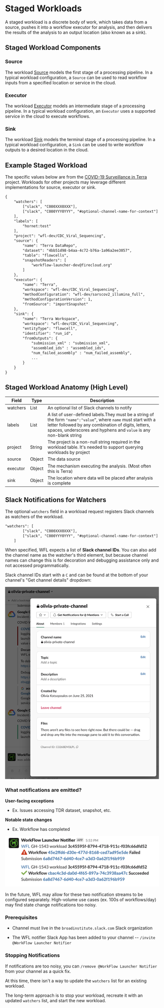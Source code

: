 # Staged Workloads

A staged workload is a discrete body of work, which takes data from a source,
pushes it into a workflow executor for analysis,
and then delivers the results of the analysis to an output location (also known as a sink).

## Staged Workload Components
### Source
The workload [Source](./source.md) models the first stage of a processing pipeline.
In a typical workload configuration, a `Source` can be used to read workflow inputs
from a specified location or service in the cloud.

### Executor
The workload [Executor](./executor.md) models an intermediate stage of a processing pipeline.
In a typical workload configuration, an `Executor` uses a supported
service in the cloud to execute workflows.

### Sink
The workload [Sink](./sink.md) models the terminal stage of a processing pipeline.
In a typical workload configuration, a `Sink` can be used to write workflow outputs
to a desired location in the cloud.

## Example Staged Workload
The specific values below are from the
[COVID-19 Surveillance in Terra](./modules-covid.md) project.
Workloads for other projects may leverage different implementations for source, executor or sink.

```
{
    "watchers": [
        ["slack", "C000XXX0XXX"],
        ["slack", "C000YYY0YYY", "#optional-channel-name-for-context"]
    ],
    "labels": [
        "hornet:test"
    ],
    "project": "wfl-dev/CDC_Viral_Sequencing",
    "source": {
        "name": "Terra DataRepo",
        "dataset": "4bb51d98-b4aa-4c72-b76a-1a96a2ee3057",
        "table": "flowcells",
        "snapshotReaders": [
            "workflow-launcher-dev@firecloud.org"
        ]
    },
    "executor": {
        "name": "Terra",
        "workspace": "wfl-dev/CDC_Viral_Sequencing",
        "methodConfiguration": "wfl-dev/sarscov2_illumina_full",
        "methodConfigurationVersion": 1,
        "fromSource": "importSnapshot"
    },
    "sink": {
        "name": "Terra Workspace",
        "workspace": "wfl-dev/CDC_Viral_Sequencing",
        "entityType": "flowcell",
        "identifier": "run_id",
        "fromOutputs": {
            "submission_xml" : "submission_xml",
            "assembled_ids" : "assembled_ids",
            "num_failed_assembly" : "num_failed_assembly",
            ...
        }
    }
}
```

## Staged Workload Anatomy (High Level)

| Field    | Type   | Description                                                                                                                                                                                                                                 |
|----------|--------|---------------------------------------------------------------------------------------------------------------------------------------------------------------------------------------------------------------------------------------------|
| watchers | List   | An optional list of Slack channels to notify                                                                                                                                                                                                |
| labels   | List   | A list of user-defined labels.They must be a string of the form `"name":"value”`, where `name` must start with a letter followed by any combination of digits, letters, spaces, underscores and hyphens and `value` is any non-blank string |
| project  | String | The project is a non-null string required in the workload table. It's needed to support querying workloads by project                                                                                                                       |
| source   | Object | The data source                                                                                                                                                                                                                             |
| executor | Object | The mechanism executing the analysis. (Most often this is Terra)                                                                                                                                                                            |
| sink     | Object | The location where data will be placed after analysis is complete                                                                                                                                                                           |


## Slack Notifications for Watchers

The optional `watchers` field in a workload request
registers Slack channels as watchers of the workload.

```
"watchers": [
        ["slack", "C000XXX0XXX"],
        ["slack", "C000YYY0YYY", "#optional-channel-name-for-context"]
    ]
```

When specified, WFL expects a list of **Slack channel IDs**.
You can also add the channel name as the watcher's third element,
but because channel names can change this is for decoration
and debugging assistance only and not accessed programmatically.

Slack channel IDs start with a `C` and can be found at the bottom
of your channel's "Get channel details" dropdown:

![](assets/staged-workload/channel-id.png)

### What notifications are emitted?

**User-facing exceptions**
- Ex. Issues accessing TDR dataset, snapshot, etc.

**Notable state changes**
- Ex. Workflow has completed

![](assets/staged-workload/workflow-finished-notifications.png)

In the future, WFL may allow for these two notification streams
to be configured separately.
High-volume use cases (ex. 100s of workflows/day) may find
state change notifications too noisy.

### Prerequisites

- Channel must live in the `broadinstitute.slack.com`
  Slack organization

- The WFL notifier Slack App has been added to your channel --
  `/invite @WorkFlow Launcher Notifier`

### Stopping Notifications

If notifications are too noisy, you can `/remove @WorkFlow Launcher Notifier`
from your channel as a quick fix.

At this time, there isn't a way to update the `watchers` list
for an existing workload.

The long-term approach is to stop your workload,
recreate it with an updated `watchers` list,
and start the new workload.

